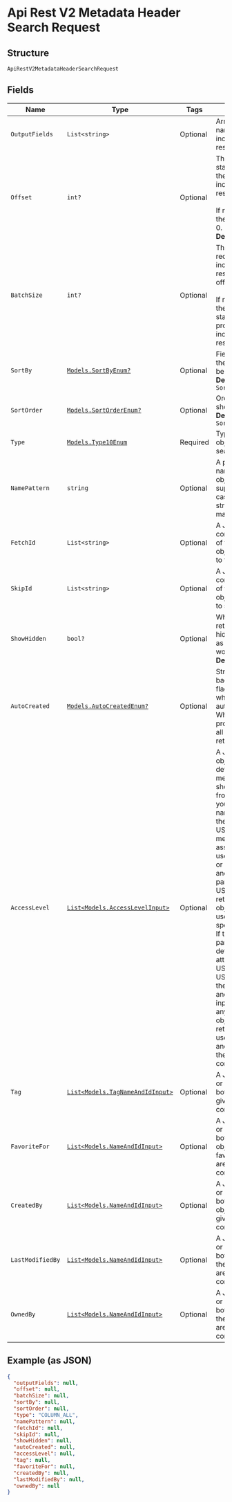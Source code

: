 
# Api Rest V2 Metadata Header Search Request

## Structure

`ApiRestV2MetadataHeaderSearchRequest`

## Fields

| Name | Type | Tags | Description |
|  --- | --- | --- | --- |
| `OutputFields` | `List<string>` | Optional | Array of header field names that need to be included in the header response |
| `Offset` | `int?` | Optional | The offset point, starting from where the records should be included in the response.<br><br>If no input is provided then offset starts from 0.<br>**Default**: `0` |
| `BatchSize` | `int?` | Optional | The number of records that should be included in the response starting from offset position.<br><br>If no input is provided, then all records starting from the value provided in offset is included in the response. |
| `SortBy` | [`Models.SortByEnum?`](/doc/models/sort-by-enum.md) | Optional | Field based on which the response needs to be ordered.<br>**Default**: `SortByEnum.DEFAULT` |
| `SortOrder` | [`Models.SortOrderEnum?`](/doc/models/sort-order-enum.md) | Optional | Order in which sortBy should be applied.<br>**Default**: `SortOrderEnum.DEFAULT` |
| `Type` | [`Models.Type10Enum`](/doc/models/type-10-enum.md) | Required | Type of the metadata object being searched. |
| `NamePattern` | `string` | Optional | A pattern to match the name of the metadata object. This parameter supports matching case-insensitive strings. For a wildcard match, use %. |
| `FetchId` | `List<string>` | Optional | A JSON array containing the GUIDs of the metadata objects that you want to fetch. |
| `SkipId` | `List<string>` | Optional | A JSON array containing the GUIDs of the metadata objects that you want to skip. |
| `ShowHidden` | `bool?` | Optional | When set to true, returns details of the hidden objects, such as a column in a worksheet or a table.<br>**Default**: `false` |
| `AutoCreated` | [`Models.AutoCreatedEnum?`](/doc/models/auto-created-enum.md) | Optional | String for UI and backend boolean- A flag to indicate whether to list only the auto created objects. When no value is provided as input then all objects are returned. |
| `AccessLevel` | [`List<Models.AccessLevelInput>`](/doc/models/access-level-input.md) | Optional | A JSON array of objects with user details for which the metadata objects should be considered from the repository If you specify ID or name of user and set the type parameter to USER, the API returns metadata objects associated with the user If you specify ID or name of user group and set the type parameter to USER_GROUP, the API returns metadata objects for all the users mapped to the specified user group. If the id or name parameter is not defined, but the type attribute is set to USER or USER_GROUP, then the API will not return and response. If no input is provided for any field for this object, then the API returns headers for all users. If both name and id is provided, then id will be considered. |
| `Tag` | [`List<Models.TagNameAndIdInput>`](/doc/models/tag-name-and-id-input.md) | Optional | A JSON array of name or GUID of tags or both. When both are given then id is considered. |
| `FavoriteFor` | [`List<Models.NameAndIdInput>`](/doc/models/name-and-id-input.md) | Optional | A JSON array of name or GUID of the user or both for whom the object is assigned as favorite. When both are given then id is considered. |
| `CreatedBy` | [`List<Models.NameAndIdInput>`](/doc/models/name-and-id-input.md) | Optional | A JSON array of name or GUID of the user or both who created the object. When both are given then id is considered. |
| `LastModifiedBy` | [`List<Models.NameAndIdInput>`](/doc/models/name-and-id-input.md) | Optional | A JSON array of name or GUID of the user or both who last modified the object. When both are given then id is considered. |
| `OwnedBy` | [`List<Models.NameAndIdInput>`](/doc/models/name-and-id-input.md) | Optional | A JSON array of name or GUID of the user or both who last modified the object. When both are given then id is considered. |

## Example (as JSON)

```json
{
  "outputFields": null,
  "offset": null,
  "batchSize": null,
  "sortBy": null,
  "sortOrder": null,
  "type": "COLUMN_ALL",
  "namePattern": null,
  "fetchId": null,
  "skipId": null,
  "showHidden": null,
  "autoCreated": null,
  "accessLevel": null,
  "tag": null,
  "favoriteFor": null,
  "createdBy": null,
  "lastModifiedBy": null,
  "ownedBy": null
}
```


